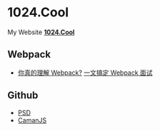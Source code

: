 # 1024.Cool
My Website **[1024.Cool](https://www.1024.cool/)**

## Webpack

- [你真的理解 Webpack?](https://github.com/martinageradams/1024.Cool/issues/1) [一文搞定 Webpack 面试](https://www.1024.cool/webpack/understand-webpack-in-one-article.html)

## Github

- [PSD](https://github.com/meltingice/psd.js)
- [CamanJS](https://github.com/meltingice/CamanJS)
